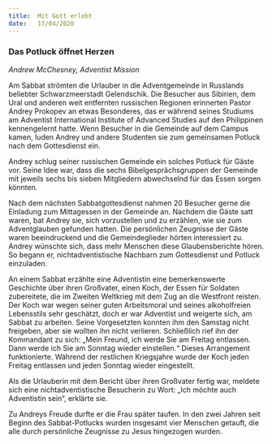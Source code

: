 ```yaml
---
title:  Mit Gott erlebt
date:   17/04/2020
---
```


### Das Potluck öffnet Herzen

_Andrew McChesney, Adventist Mission_

Am Sabbat strömten die Urlauber in die Adventgemeinde in Russlands beliebter Schwarzmeerstadt Gelendschik. Die Besucher aus Sibirien, dem Ural und anderen weit entfernten russischen Regionen erinnerten Pastor Andrey Prokopev an etwas Besonderes, das er während seines Studiums am Adventist International Institute of Advanced Studies auf den Philippinen kennengelernt hatte. Wenn Besucher in die Gemeinde auf dem Campus kamen, luden Andrey und andere Studenten sie zum gemeinsamen Potluck nach dem Gottesdienst ein.

Andrey schlug seiner russischen Gemeinde ein solches Potluck für Gäste vor. Seine Idee war, dass die sechs Bibelgesprächsgruppen der Gemeinde mit jeweils sechs bis sieben Mitgliedern abwechselnd für das Essen sorgen könnten.

Nach dem nächsten Sabbatgottesdienst nahmen 20 Besucher gerne die Einladung zum Mittagessen in der Gemeinde an. Nachdem die Gäste satt waren, bat Andrey sie, sich vorzustellen und zu erzählen, wie sie zum Adventglauben gefunden hatten. Die persönlichen Zeugnisse der Gäste waren beeindruckend und die Gemeindeglieder hörten interessiert zu. Andrey wünschte sich, dass mehr Menschen diese Glaubensberichte hören. So begann er, nichtadventistische Nachbarn zum Gottesdienst und Potluck einzuladen.

An einem Sabbat erzählte eine Adventistin eine bemerkenswerte Geschichte über ihren Großvater, einen Koch, der Essen für Soldaten zubereitete, die im Zweiten Weltkrieg mit dem Zug an die Westfront reisten. Der Koch war wegen seiner guten Arbeitsmoral und seines alkoholfreien Lebensstils sehr geschätzt, doch er war Adventist und weigerte sich, am Sabbat zu arbeiten. Seine Vorgesetzten konnten ihm den Samstag nicht freigeben, aber sie wollten ihn nicht verlieren. Schließlich rief ihn der Kommandant zu sich: „Mein Freund, ich werde Sie am Freitag entlassen. Dann werde ich Sie am Sonntag wieder einstellen.“ Dieses Arrangement funktionierte. Während der restlichen Kriegsjahre wurde der Koch jeden Freitag entlassen und jeden Sonntag wieder eingestellt.

Als die Urlauberin mit dem Bericht über ihren Großvater fertig war, meldete sich eine nichtadventistische Besucherin zu Wort: „Ich möchte auch Adventistin sein“, erklärte sie.

Zu Andreys Freude durfte er die Frau später taufen. In den zwei Jahren seit Beginn des Sabbat-Potlucks wurden insgesamt vier Menschen getauft, die alle durch persönliche Zeugnisse zu Jesus hingezogen wurden.